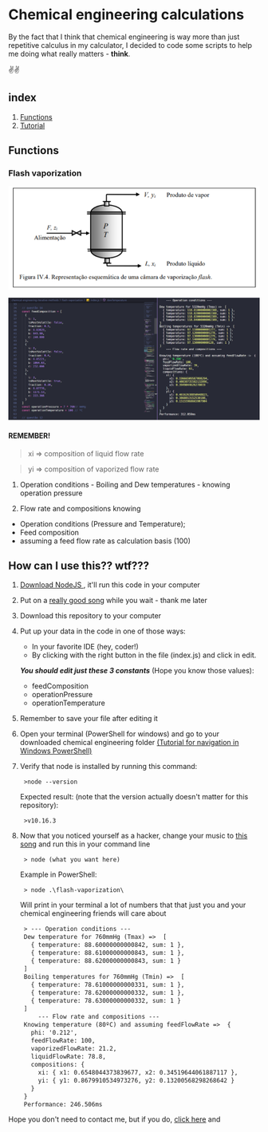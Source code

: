 # Chemical engineering calculations

By the fact that I think that chemical engineering is way more than just repetitive calculus in my calculator, I decided to code some scripts to help me doing what really matters - **think**. 

✌️✌️

## index
1. [Functions](##Functions)
2. [Tutorial](##How-can-I-use-this??-wtf???)

## Functions

### Flash vaporization

![](./flash-vaporization/assets/flash-vaporization.PNG)

![](./flash-vaporization/assets/vaporizaton-example.PNG)

#### REMEMBER!
> xi => composition of liquid flow rate 

> yi => composition of vaporized flow rate

1. Operation conditions - Boiling and Dew temperatures - knowing operation pressure

2. Flow rate and compositions knowing 
- Operation conditions (Pressure and Temperature);
- Feed composition
- assuming a feed flow rate as calculation basis (100)

## How can I use this?? wtf???

1. [Download NodeJS ](https://nodejs.org/pt-br/download/), it'll run this code in your computer
2. Put on a [really good song](https://youtu.be/29LwM9Xa6l8?t=601) while you wait - thank me later
3. Download this repository to your computer

4. Put up your data in the code in one of those ways:
    - In your favorite IDE (hey, coder!)
    - By clicking with the right button in the file (index.js) and click in edit.

    _**You should edit just these 3 constants**_ (Hope you know those values): 
    - feedComposition
    * operationPressure 
    - operationTemperature 

5. Remember to save your file after editing it

6. Open your terminal (PowerShell for windows) and go to your downloaded chemical engineering folder [(Tutorial for navigation in Windows PowerShell)](https://docs.microsoft.com/en-us/windows-server/administration/windows-commands/cd)
7. Verify that node is installed by running this command:

        >node --version

    Expected result: (note that the version actually doesn't matter for this repository):
    
        >v10.16.3  

8. Now that you noticed yourself as a hacker, change your music to [this song](https://www.youtube.com/watch?v=XMEXPkPmmq0) and run this in your command line

        > node (what you want here)

    Example in PowerShell: 

        > node .\flash-vaporization\

    Will print in your terminal a lot of numbers that that just you and your chemical engineering friends will care about

        > --- Operation conditions ---
        Dew temperature for 760mmHg (Tmax) =>  [
          { temperature: 88.60000000000842, sum: 1 },
          { temperature: 88.61000000000843, sum: 1 },
          { temperature: 88.62000000000843, sum: 1 }
        ]
        Boiling temperatures for 760mmHg (Tmin) =>  [
          { temperature: 78.61000000000331, sum: 1 },
          { temperature: 78.62000000000332, sum: 1 },
          { temperature: 78.63000000000332, sum: 1 }
        ]
            --- Flow rate and compositions ---
        Knowing temperature (80ºC) and assuming feedFlowRate =>  {
          phi: '0.212',
          feedFlowRate: 100,
          vaporizedFlowRate: 21.2,
          liquidFlowRate: 78.8,
          compositions: {
            xi: { x1: 0.6548044373839677, x2: 0.34519644061887117 },
            yi: { y1: 0.8679910534973276, y2: 0.13200568298268642 }
          }
        }
        Performance: 246.506ms

Hope you don't need to contact me, but if you do, [click here](https://github.com/viniaxt/chemical-engineering/issues) and 